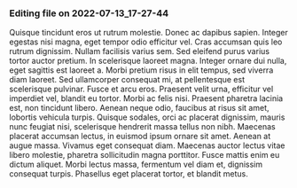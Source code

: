 

### Editing file on 2022-07-13_17-27-44

Quisque tincidunt eros ut rutrum molestie. Donec ac dapibus sapien. Integer egestas nisi magna, eget tempor odio efficitur vel. Cras accumsan quis leo rutrum dignissim. Nullam facilisis varius sem. Sed eleifend purus varius tortor auctor pretium. In scelerisque laoreet magna. Integer ornare dui nulla, eget sagittis est laoreet a. Morbi pretium risus in elit tempus, sed viverra diam laoreet. Sed ullamcorper consequat mi, at pellentesque est scelerisque pulvinar.
Fusce et arcu eros. Praesent velit urna, efficitur vel imperdiet vel, blandit eu tortor. Morbi ac felis nisi. Praesent pharetra lacinia est, non tincidunt libero. Aenean neque odio, faucibus at risus sit amet, lobortis vehicula turpis. Quisque sodales, orci ac placerat dignissim, mauris nunc feugiat nisi, scelerisque hendrerit massa tellus non nibh. Maecenas placerat accumsan lectus, in euismod ipsum ornare sit amet. Aenean at augue massa. Vivamus eget consequat diam. Maecenas auctor lectus vitae libero molestie, pharetra sollicitudin magna porttitor. Fusce mattis enim eu dictum aliquet. Morbi lectus massa, fermentum vel diam et, dignissim consequat turpis. Phasellus eget placerat tortor, et blandit metus.


